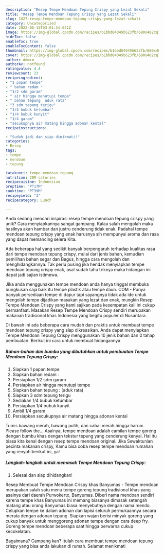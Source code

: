 ```yaml
---
description: "Resep Tempe Mendoan Tepung Crispy yang Lezat Sekali"
title: "Resep Tempe Mendoan Tepung Crispy yang Lezat Sekali"
slug: 1627-resep-tempe-mendoan-tepung-crispy-yang-lezat-sekali
category: Uncategorized
date: 2022-05-15T03:01:54.021Z
image: https://img-global.cpcdn.com/recipes/b1bbd84049b623fb/680x482cq70/tempe-mendoan-tepung-crispy-foto-resep-utama.jpg
hideToc: false
enableToc: true
enableTocContent: false
thumbnail: https://img-global.cpcdn.com/recipes/b1bbd84049b623fb/680x482cq70/tempe-mendoan-tepung-crispy-foto-resep-utama.jpg
cover: https://img-global.cpcdn.com/recipes/b1bbd84049b623fb/680x482cq70/tempe-mendoan-tepung-crispy-foto-resep-utama.jpg
author: Admin
authorAv: notfound
ratingvalue: 4.4
reviewcount: 23
recipeingredient:
- "1 papan tempe"
- " bahan redam "
- "1/2 sdm garam"
- " air hingga menutupi tempe"
- " bahan tepung  aduk rata"
- "3 sdm tepung terigu"
- "1/4 bubuk ketumbar"
- "1/4 bubuk kunyit"
- "1/4 garam"
- "secukupnya air matang hingga adonan kental"
recipeinstructions:

- "Sudah jadi dan siap dinikmati!"
categories:
- Resep
tags:
- tempe
- mendoan
- tepung

katakunci: tempe mendoan tepung 
nutrition: 209 calories
recipecuisine: Indonesian
preptime: "PT17M"
cooktime: "PT39M"
recipeyield: "3"
recipecategory: Lunch

---
```





Anda sedang mencari inspirasi resep tempe mendoan tepung crispy yang unik? Cara menyiapkannya sangat gampang. Kalau salah mengolah maka hasilnya akan hambar dan justru cenderung tidak enak. Padahal tempe mendoan tepung crispy yang enak harusnya sih mempunyai aroma dan rasa yang dapat memancing selera Kita.





Ada beberapa hal yang sedikit banyak berpengaruh terhadap kualitas rasa dari tempe mendoan tepung crispy, mulai dari jenis bahan, kemudian pemilihan bahan segar dan Bagus, hingga cara mengolah dan menghidangkannya. Tak perlu pusing jika hendak menyiapkan tempe mendoan tepung crispy enak,      asal sudah tahu triknya maka hidangan ini dapat jadi sajian istimewa.














Jika anda menggunakan tempe mendoan anda hanya tinggal membuka bungkusan saja baik itu tempe plastik atau tempe daun. COM - Punya banyak persediaan tempe di dapur tapi sayangnya tidak ada ide untuk mengolah tempe dijadikan masakan yang lezat dan enak, mungkin Resep Tempe Mendoan Crispy yang kami sajikan pada kesempatan kali ini cukup bermanfaat. Masakan Resep Tempe Mendoan Crispy sendiri merupakan makanan tradisional khas Indonesia yang begitu populer di Nusantara.






Di bawah ini ada beberapa cara mudah dan praktis untuk membuat tempe mendoan tepung crispy yang siap dikreasikan. Anda dapat menyiapkan Tempe Mendoan Tepung Crispy menggunakan 10 jenis bahan dan 0 tahap pembuatan. Berikut ini cara untuk membuat hidangannya.

<!--inarticleads1-->

##### Bahan-bahan dan bumbu yang dibutuhkan untuk pembuatan Tempe Mendoan Tepung Crispy:

1. Siapkan 1 papan tempe
1. Siapkan  bahan redam :
1. Persiapkan 1/2 sdm garam
1. Persiapkan  air hingga menutupi tempe
1. Siapkan  bahan tepung : (aduk rata)
1. Siapkan 3 sdm tepung terigu
1. Sediakan 1/4 bubuk ketumbar
1. Persiapkan 1/4 bubuk kunyit
1. Ambil 1/4 garam
1. Persiapkan secukupnya air matang hingga adonan kental


Tumis bawang merah, bawang putih, dan cabai merah hingga harum. Please follow the… Asalnya, tempe mendoan adalah camilan tempe goreng dengan bumbu khas dengan tekstur tepung yang cenderung kenyal. Hal itu biasa kita kenal dengan resep tempe mendoan original. Jika Sewaktunian pecinta makanan crispy, Kamu bisa coba resep tempe mendoan rumahan yang renyah berikut ini, ya! 

<!--inarticleads2-->

##### Langkah-langkah untuk memasak Tempe Mendoan Tepung Crispy:


1. Selesai dan siap dihidangkan!

Resep Membuat Tempe Mendoan Crispy khas Banyumas - Tempe mendoan merupakan salah satu menu tempe goreng tepung tradisional khas yang asalnya dari daerah Purwokerto, Banyumas. Diberi nama mendoan sendiri karena tempe khas Banyumas ini memang biasanya dimasak setengah matang atau orang Banyumas biasa menyebutnya dengan nama mendo. Celupkan tempe ke dalam adonan dan lapisi seluruh permukaannya secara merata dengan adonan tepung. Siapkan wajan berisi minyak goreng yang cukup banyak untuk menggoreng adonan tempe dengan cara deep fry. Goreng tempe mendoan beberapa saat hingga berwarna cukup kecokelatan. 

Bagaimana? Gampang kan? Itulah cara membuat tempe mendoan tepung crispy yang bisa anda lakukan di rumah. Selamat menikmati
